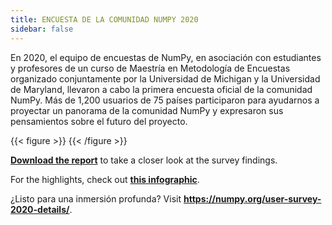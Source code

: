 ```yaml
---
title: ENCUESTA DE LA COMUNIDAD NUMPY 2020
sidebar: false
---
```


En 2020, el equipo de encuestas de NumPy, en asociación con estudiantes y profesores de un curso de Maestría en Metodología de Encuestas organizado conjuntamente por la Universidad de Michigan y la Universidad de Maryland, llevaron a cabo la primera encuesta oficial de la comunidad NumPy. Más de 1,200 usuarios de 75 países participaron para ayudarnos a proyectar un panorama de la comunidad NumPy y expresaron sus pensamientos sobre el futuro del proyecto.

{{< figure >}}
{{< /figure >}}

**[Download the report](/surveys/NumPy_usersurvey_2020_report.pdf)**
to take a closer look at the survey findings.

For the highlights, check out
**[this infographic](https://github.com/numpy/numpy-surveys/blob/master/images/2020NumPysurveyresults_community_infographic.pdf)**.

¿Listo para una inmersión profunda? Visit **https://numpy.org/user-survey-2020-details/**.

